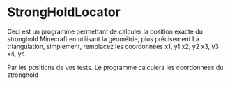 # StrongHoldLocator

Ceci est un programme permettant de calculer la position exacte du stronghold Minecraft en utilisant la géométrie, plus précisement
La triangulation, simplement, remplacez les coordonnées 
x1, y1
x2, y2
x3, y3
x4, y4

Par les positions de vos tests.
Le programme calculera les coordonnées du stronghold
